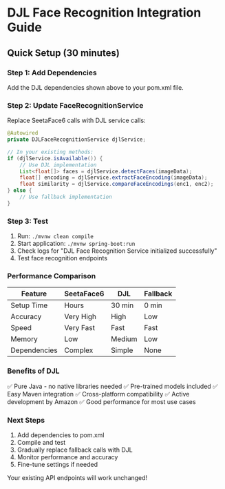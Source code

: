 # DJL Face Recognition Integration Guide

## Quick Setup (30 minutes)

### Step 1: Add Dependencies
Add the DJL dependencies shown above to your pom.xml file.

### Step 2: Update FaceRecognitionService
Replace SeetaFace6 calls with DJL service calls:

```java
@Autowired
private DJLFaceRecognitionService djlService;

// In your existing methods:
if (djlService.isAvailable()) {
    // Use DJL implementation
    List<float[]> faces = djlService.detectFaces(imageData);
    float[] encoding = djlService.extractFaceEncoding(imageData);
    float similarity = djlService.compareFaceEncodings(enc1, enc2);
} else {
    // Use fallback implementation
}
```

### Step 3: Test
1. Run: `./mvnw clean compile`
2. Start application: `./mvnw spring-boot:run`
3. Check logs for "DJL Face Recognition Service initialized successfully"
4. Test face recognition endpoints

### Performance Comparison

| Feature | SeetaFace6 | DJL | Fallback |
|---------|------------|-----|----------|
| Setup Time | Hours | 30 min | 0 min |
| Accuracy | Very High | High | Low |
| Speed | Very Fast | Fast | Fast |
| Memory | Low | Medium | Low |
| Dependencies | Complex | Simple | None |

### Benefits of DJL

✅ Pure Java - no native libraries needed
✅ Pre-trained models included
✅ Easy Maven integration
✅ Cross-platform compatibility
✅ Active development by Amazon
✅ Good performance for most use cases

### Next Steps

1. Add dependencies to pom.xml
2. Compile and test
3. Gradually replace fallback calls with DJL
4. Monitor performance and accuracy
5. Fine-tune settings if needed

Your existing API endpoints will work unchanged!
